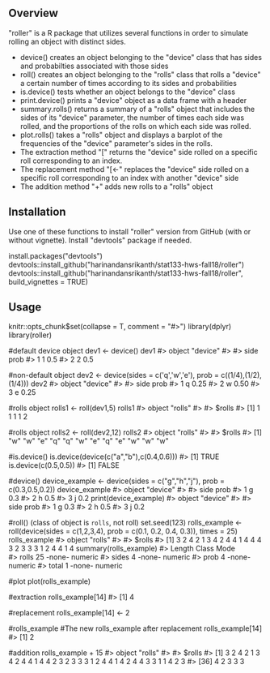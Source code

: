 ## Overview
 
"roller" is a R package that utilizes several functions in order to 
simulate rolling an object with distinct sides.
- device() creates an object belonging to the "device" class that has 
sides and probabilties associated with those sides
- roll() creates an object belonging to the "rolls" class that rolls a 
"device" a certain number of times according to its sides and 
probabilities
- is.device() tests whether an object belongs to the "device" class
- print.device() prints a "device" object as a data frame with a header
- summary.rolls() returns a summary of a "rolls" object that includes 
the sides of its "device" parameter, the number of times each side was 
rolled, and the proportions of the rolls on which each side was rolled.
- plot.rolls() takes a "rolls" object and displays a barplot of the 
frequencies of the "device" parameter's sides in the rolls.
- The extraction method "[" returns the "device" side rolled on a 
specific roll corresponding to an index.
- The replacement method "[<-" replaces the "device" side rolled on 
a specific roll corresponding to an index with another "device" side
- The addition method "+" adds new rolls to a "rolls" object

## Installation

Use one of these functions to install "roller" version from GitHub 
(with or without vignette). Install "devtools" package if needed.

install.packages("devtools")
devtools::install_github("harinandansrikanth/stat133-hws-fall18/roller")
devtools::install_github("harinandansrikanth/stat133-hws-fall18/roller", build_vignettes = TRUE)

## Usage

knitr::opts_chunk$set(collapse = T, comment = "#>")
library(dplyr)
library(roller)

\#default device object
dev1 <- device()
dev1
\#> object "device"
\#> 
\#>   side prob
\#> 1    1  0.5
\#> 2    2  0.5

\#non-default object
dev2 <- device(sides = c('q','w','e'), prob = c((1/4),(1/2),(1/4)))
dev2
\#> object "device"
\#> 
\#>   side prob
\#> 1    q 0.25
\#> 2    w 0.50
\#> 3    e 0.25

\#rolls object
rolls1 <- roll(dev1,5)
rolls1
\#> object "rolls"
\#> 
\#> $rolls
\#> [1] 1 1 1 1 2

\#rolls object
rolls2 <- roll(dev2,12)
rolls2
\#> object "rolls"
\#> 
\#> $rolls
\#>  [1] "w" "w" "e" "q" "q" "w" "e" "q" "e" "w" "w" "w"

\#is.device()
is.device(device(c("a","b"),c(0.4,0.6)))
\#> [1] TRUE
is.device(c(0.5,0.5))
\#> [1] FALSE

\#device()
device_example <- device(sides = c("g","h","j"), prob = 
c(0.3,0.5,0.2))
device_example
\#> object "device"
\#> 
\#>   side prob
\#> 1    g  0.3
\#> 2    h  0.5
\#> 3    j  0.2
print(device_example)
\#> object "device"
\#> 
\#>   side prob
\#> 1    g  0.3
\#> 2    h  0.5
\#> 3    j  0.2

\#roll() (class of object is `rolls`, not roll)
set.seed(123)
rolls_example <- roll(device(sides = c(1,2,3,4), prob = c(0.1, 0.2, 
0.4, 0.3)), times = 25)
rolls_example
\#> object "rolls"
\#> 
\#> $rolls
\#>  [1] 3 2 4 2 1 3 4 2 4 4 1 4 4 4 3 2 3 3 3 1 2 4 4 1 4
summary(rolls_example)
\#>       Length Class  Mode   
\#> rolls 25     -none- numeric
\#> sides  4     -none- numeric
\#> prob   4     -none- numeric
\#> total  1     -none- numeric

\#plot
plot(rolls_example)

\#extraction
rolls_example[14]
\#> [1] 4

\#replacement
rolls_example[14] <- 2

\#rolls_example #The new rolls_example after replacement
rolls_example[14]
\#> [1] 2

\#addition
rolls_example + 15
\#> object "rolls"
\#> 
\#> $rolls
\#>  [1] 3 2 4 2 1 3 4 2 4 4 1 4 4 2 3 2 3 3 3 1 2 4 4 1 4 2 4 4 3 3 
1 1 4 2 3
\#> [36] 4 2 3 3 3
